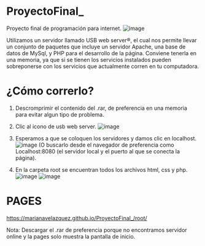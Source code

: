 # ProyectoFinal_
Proyecto final de programación para internet.
![image](https://user-images.githubusercontent.com/111929587/205756730-56e8d87f-ecd4-4c42-a458-fcfb3063182e.png)


Utilizamos un servidor llamado USB web server®, el cual nos permite llevar un conjunto de paquetes que incluye un servidor Apache, una base de datos de MySql, y PHP para el desarrollo de la página. Conviene tenerla en una memoria, ya que si se tienen los servicios instalados pueden sobreponerse con los servicios que actualmente corren en tu computadora.

# ¿Cómo correrlo?

1. Descromprimir el contenido del .rar, de preferencia en una memoria para evitar algun tipo de problema.
2. Clic al icono de usb web server.
![image](https://user-images.githubusercontent.com/111929587/205757971-369755ad-9040-4038-9d1b-fd846d500a18.png)

3. Esperamos a que se coloquen los servidores y damos clic en localhost.
![image](https://user-images.githubusercontent.com/111929587/205758359-e3254b2d-f060-41cd-8ca0-a88388d15300.png)
(O buscarlo desde el navegador de preferencia como Localhost:8080 (el servidor local y el puerto al que se conecta la página).
4. En la carpeta root se encuentran todos los archivos html, css y php.
![image](https://user-images.githubusercontent.com/111929587/205759029-fa819f59-e587-4429-a315-8248d8faaa38.png)
![image](https://user-images.githubusercontent.com/111929587/205758846-3fb58f4d-b4b8-440c-94c3-5fe4dd6ce7de.png)

# PAGES

https://marianavelazquez.github.io/ProyectoFinal_/root/ 

Nota: Descargar el .rar de preferencia porque no encontramos servidor online y la pages solo muestra la pantalla de inicio.
